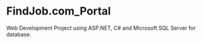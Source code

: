 # FindJob.com_Portal

Web Development Project using ASP.NET, C# and Microsoft SQL Server for database.
